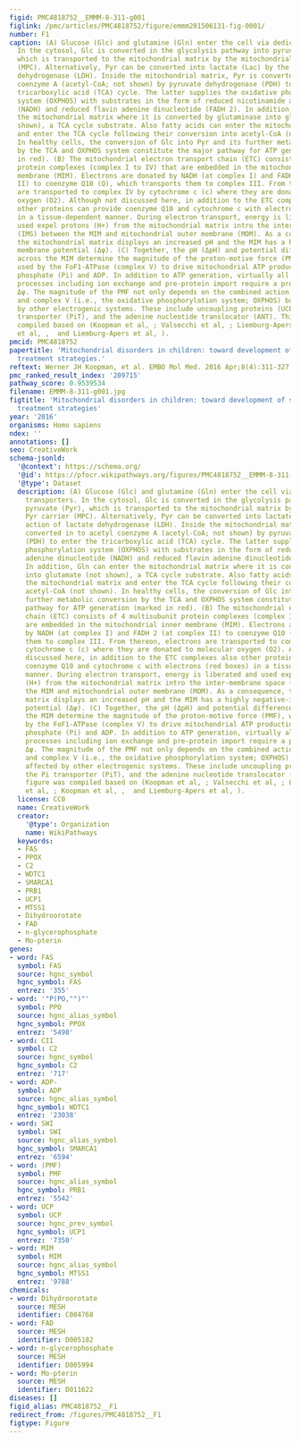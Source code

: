 ```yaml
---
figid: PMC4818752__EMMM-8-311-g001
figlink: /pmc/articles/PMC4818752/figure/emmm201506131-fig-0001/
number: F1
caption: (A) Glucose (Glc) and glutamine (Gln) enter the cell via dedicated transporters.
  In the cytosol, Glc is converted in the glycolysis pathway into pyruvate (Pyr),
  which is transported to the mitochondrial matrix by the mitochondrial Pyr carrier
  (MPC). Alternatively, Pyr can be converted into lactate (Lac) by the action of lactate
  dehydrogenase (LDH). Inside the mitochondrial matrix, Pyr is converted in to acetyl
  coenzyme A (acetyl‐CoA; not shown) by pyruvate dehydrogenase (PDH) to enter the
  tricarboxylic acid (TCA) cycle. The latter supplies the oxidative phosphorylation
  system (OXPHOS) with substrates in the form of reduced nicotinamide adenine dinucleotide
  (NADH) and reduced flavin adenine dinucleotide (FADH 2). In addition, Gln can enter
  the mitochondrial matrix where it is converted by glutaminase into glutamate (not
  shown), a TCA cycle substrate. Also fatty acids can enter the mitochondrial matrix
  and enter the TCA cycle following their conversion into acetyl‐CoA (not shown).
  In healthy cells, the conversion of Glc into Pyr and its further metabolic conversion
  by the TCA and OXPHOS system constitute the major pathway for ATP generation (marked
  in red). (B) The mitochondrial electron transport chain (ETC) consists of 4 multisubunit
  protein complexes (complex I to IV) that are embedded in the mitochondrial inner
  membrane (MIM). Electrons are donated by NADH (at complex I) and FADH 2 (at complex
  II) to coenzyme Q10 (Q), which transports them to complex III. From thereon, electrons
  are transported to complex IV by cytochrome c (c) where they are donated to molecular
  oxygen (O2). Although not discussed here, in addition to the ETC complexes also
  other proteins can provide coenzyme Q10 and cytochrome c with electrons (red boxes)
  in a tissue‐dependent manner. During electron transport, energy is liberated and
  used expel protons (H+) from the mitochondrial matrix intro the inter‐membrane space
  (IMS) between the MIM and mitochondrial outer membrane (MOM). As a consequence,
  the mitochondrial matrix displays an increased pH and the MIM has a highly negative‐inside
  membrane potential (Δψ). (C) Together, the pH (ΔpH) and potential difference (Δψ)
  across the MIM determine the magnitude of the proton‐motive force (PMF), which is
  used by the FoF1‐ATPase (complex V) to drive mitochondrial ATP production from inorganic
  phosphate (Pi) and ADP. In addition to ATP generation, virtually all other mitochondrial
  processes including ion exchange and pre‐protein import require a proper ΔpH and/or
  Δψ. The magnitude of the PMF not only depends on the combined action of the ETC
  and complex V (i.e., the oxidative phosphorylation system; OXPHOS) but also is affected
  by other electrogenic systems. These include uncoupling proteins (UCPs), the Pi
  transporter (PiT), and the adenine nucleotide translocator (ANT). This figure was
  compiled based on (Koopman et al, ; Valsecchi et al, ; Liemburg‐Apers et al, ; Koopman
  et al, ,  and Liemburg‐Apers et al, ).
pmcid: PMC4818752
papertitle: 'Mitochondrial disorders in children: toward development of small‐molecule
  treatment strategies.'
reftext: Werner JH Koopman, et al. EMBO Mol Med. 2016 Apr;8(4):311-327.
pmc_ranked_result_index: '209715'
pathway_score: 0.9539534
filename: EMMM-8-311-g001.jpg
figtitle: 'Mitochondrial disorders in children: toward development of small‐molecule
  treatment strategies'
year: '2016'
organisms: Homo sapiens
ndex: ''
annotations: []
seo: CreativeWork
schema-jsonld:
  '@context': https://schema.org/
  '@id': https://pfocr.wikipathways.org/figures/PMC4818752__EMMM-8-311-g001.html
  '@type': Dataset
  description: (A) Glucose (Glc) and glutamine (Gln) enter the cell via dedicated
    transporters. In the cytosol, Glc is converted in the glycolysis pathway into
    pyruvate (Pyr), which is transported to the mitochondrial matrix by the mitochondrial
    Pyr carrier (MPC). Alternatively, Pyr can be converted into lactate (Lac) by the
    action of lactate dehydrogenase (LDH). Inside the mitochondrial matrix, Pyr is
    converted in to acetyl coenzyme A (acetyl‐CoA; not shown) by pyruvate dehydrogenase
    (PDH) to enter the tricarboxylic acid (TCA) cycle. The latter supplies the oxidative
    phosphorylation system (OXPHOS) with substrates in the form of reduced nicotinamide
    adenine dinucleotide (NADH) and reduced flavin adenine dinucleotide (FADH 2).
    In addition, Gln can enter the mitochondrial matrix where it is converted by glutaminase
    into glutamate (not shown), a TCA cycle substrate. Also fatty acids can enter
    the mitochondrial matrix and enter the TCA cycle following their conversion into
    acetyl‐CoA (not shown). In healthy cells, the conversion of Glc into Pyr and its
    further metabolic conversion by the TCA and OXPHOS system constitute the major
    pathway for ATP generation (marked in red). (B) The mitochondrial electron transport
    chain (ETC) consists of 4 multisubunit protein complexes (complex I to IV) that
    are embedded in the mitochondrial inner membrane (MIM). Electrons are donated
    by NADH (at complex I) and FADH 2 (at complex II) to coenzyme Q10 (Q), which transports
    them to complex III. From thereon, electrons are transported to complex IV by
    cytochrome c (c) where they are donated to molecular oxygen (O2). Although not
    discussed here, in addition to the ETC complexes also other proteins can provide
    coenzyme Q10 and cytochrome c with electrons (red boxes) in a tissue‐dependent
    manner. During electron transport, energy is liberated and used expel protons
    (H+) from the mitochondrial matrix intro the inter‐membrane space (IMS) between
    the MIM and mitochondrial outer membrane (MOM). As a consequence, the mitochondrial
    matrix displays an increased pH and the MIM has a highly negative‐inside membrane
    potential (Δψ). (C) Together, the pH (ΔpH) and potential difference (Δψ) across
    the MIM determine the magnitude of the proton‐motive force (PMF), which is used
    by the FoF1‐ATPase (complex V) to drive mitochondrial ATP production from inorganic
    phosphate (Pi) and ADP. In addition to ATP generation, virtually all other mitochondrial
    processes including ion exchange and pre‐protein import require a proper ΔpH and/or
    Δψ. The magnitude of the PMF not only depends on the combined action of the ETC
    and complex V (i.e., the oxidative phosphorylation system; OXPHOS) but also is
    affected by other electrogenic systems. These include uncoupling proteins (UCPs),
    the Pi transporter (PiT), and the adenine nucleotide translocator (ANT). This
    figure was compiled based on (Koopman et al, ; Valsecchi et al, ; Liemburg‐Apers
    et al, ; Koopman et al, ,  and Liemburg‐Apers et al, ).
  license: CC0
  name: CreativeWork
  creator:
    '@type': Organization
    name: WikiPathways
  keywords:
  - FAS
  - PPOX
  - C2
  - WDTC1
  - SMARCA1
  - PRB1
  - UCP1
  - MTSS1
  - Dihydroorotate
  - FAD
  - n-glycerophosphate
  - Mo-pterin
genes:
- word: FAS
  symbol: FAS
  source: hgnc_symbol
  hgnc_symbol: FAS
  entrez: '355'
- word: '"P(PO,"")"'
  symbol: PPO
  source: hgnc_alias_symbol
  hgnc_symbol: PPOX
  entrez: '5498'
- word: CII
  symbol: C2
  source: hgnc_symbol
  hgnc_symbol: C2
  entrez: '717'
- word: ADP-
  symbol: ADP
  source: hgnc_alias_symbol
  hgnc_symbol: WDTC1
  entrez: '23038'
- word: SWI
  symbol: SWI
  source: hgnc_alias_symbol
  hgnc_symbol: SMARCA1
  entrez: '6594'
- word: (PMF)
  symbol: PMF
  source: hgnc_alias_symbol
  hgnc_symbol: PRB1
  entrez: '5542'
- word: UCP
  symbol: UCP
  source: hgnc_prev_symbol
  hgnc_symbol: UCP1
  entrez: '7350'
- word: MIM
  symbol: MIM
  source: hgnc_alias_symbol
  hgnc_symbol: MTSS1
  entrez: '9788'
chemicals:
- word: Dihydroorotate
  source: MESH
  identifier: C004768
- word: FAD
  source: MESH
  identifier: D005182
- word: n-glycerophosphate
  source: MESH
  identifier: D005994
- word: Mo-pterin
  source: MESH
  identifier: D011622
diseases: []
figid_alias: PMC4818752__F1
redirect_from: /figures/PMC4818752__F1
figtype: Figure
---
```

